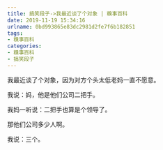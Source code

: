 ```yaml
---
title: 搞笑段子->我最近谈了个对象 | 糗事百科
date: 2019-11-19 15:34:16
urlname: 0bd993865e83dc2981d2fe7f6b182851
tags: 
- 糗事百科
categories:
- 糗事百科
- 搞笑段子
---
```

我最近谈了个对象，因为对方个头太低老妈一直不愿意。

我说：妈，他是他们公司二把手。

我妈一听说：二把手也算是个领导了。

那他们公司多少人啊。

我说：三个。


